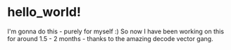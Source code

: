 # hello_world!
I'm gonna do this - purely for myself :)
So now I have been working on this for around 1.5 - 2 months  - thanks to the amazing decode vector gang.
